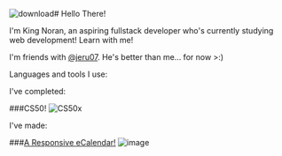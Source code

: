 ![download](https://github.com/KingNoran/KingNoran/assets/108130291/a9094c6b-57cd-4213-b2d7-cb752a5730ce)# Hello There!

I'm King Noran, an aspiring fullstack developer who's currently studying web development! Learn with me!

I'm friends with [@jeru07](https://github.com/jeru7). He's better than me... for now >:)

Languages and tools I use:


I've completed:

###CS50!
![CS50x](https://github.com/KingNoran/KingNoran/assets/108130291/4e89b302-959e-47d7-90d0-3669d04c92dd)

I've made:

###[A Responsive eCalendar!](https://kingnoran.github.io/eCalendar/)
![image](https://github.com/KingNoran/KingNoran/assets/108130291/8c43ed51-ac59-48c7-b43e-fbef63c7d54b)

